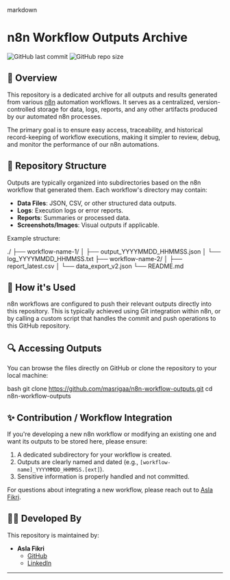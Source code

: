 markdown
# n8n Workflow Outputs Archive

![GitHub last commit](https://img.shields.io/github/last-commit/masrigaa/n8n-workflow-outputs?style=for-the-badge)
![GitHub repo size](https://img.shields.io/github/repo-size/masrigaa/n8n-workflow-outputs?style=for-the-badge)

## 📝 Overview

This repository is a dedicated archive for all outputs and results generated from various [n8n](https://n8n.io/) automation workflows. It serves as a centralized, version-controlled storage for data, logs, reports, and any other artifacts produced by our automated n8n processes.

The primary goal is to ensure easy access, traceability, and historical record-keeping of workflow executions, making it simpler to review, debug, and monitor the performance of our n8n automations.

## 📁 Repository Structure

Outputs are typically organized into subdirectories based on the n8n workflow that generated them. Each workflow's directory may contain:

-   **Data Files**: JSON, CSV, or other structured data outputs.
-   **Logs**: Execution logs or error reports.
-   **Reports**: Summaries or processed data.
-   **Screenshots/Images**: Visual outputs if applicable.

Example structure:


./
├── workflow-name-1/
│   ├── output_YYYYMMDD_HHMMSS.json
│   └── log_YYYYMMDD_HHMMSS.txt
├── workflow-name-2/
│   ├── report_latest.csv
│   └── data_export_v2.json
└── README.md


## 🚀 How it's Used

n8n workflows are configured to push their relevant outputs directly into this repository. This is typically achieved using Git integration within n8n, or by calling a custom script that handles the commit and push operations to this GitHub repository.

## 🔍 Accessing Outputs

You can browse the files directly on GitHub or clone the repository to your local machine:

bash
git clone https://github.com/masrigaa/n8n-workflow-outputs.git
cd n8n-workflow-outputs


## ✨ Contribution / Workflow Integration

If you're developing a new n8n workflow or modifying an existing one and want its outputs to be stored here, please ensure:

1.  A dedicated subdirectory for your workflow is created.
2.  Outputs are clearly named and dated (e.g., `[workflow-name]_YYYYMMDD_HHMMSS.[ext]`).
3.  Sensitive information is properly handled and not committed.

For questions about integrating a new workflow, please reach out to [Asla Fikri](https://www.linkedin.com/in/aslamul-fikri-alfirdausi).

## 👨‍💻 Developed By

This repository is maintained by:

-   **Asla Fikri**
    -   [GitHub](https://github.com/masrigaa)
    -   [LinkedIn](https://www.linkedin.com/in/aslamul-fikri-alfirdausi)

---
